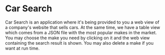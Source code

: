 # Car Search

Car Search is an application where it's being provided to you a web view of a company's website that sells cars. At the same time, we have a table view which comes from a JSON file with the most popular makes in the market. You may choose the make you need by clicking on it and the web view containing the search result is shown. You may also delete a make if you want at run time.
